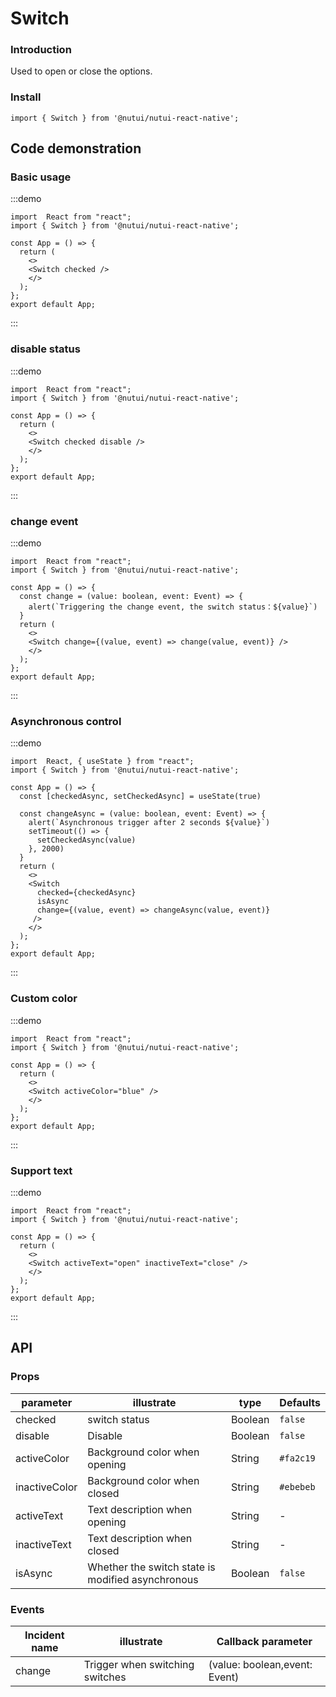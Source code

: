 # Switch

### Introduction

Used to open or close the options.

### Install

```tsx
import { Switch } from '@nutui/nutui-react-native';
```

## Code demonstration

### Basic usage

:::demo

```tsx
import  React from "react";
import { Switch } from '@nutui/nutui-react-native';

const App = () => {
  return (
    <>
    <Switch checked />
    </>
  );
};
export default App;
```

:::

### disable status

:::demo

```tsx
import  React from "react";
import { Switch } from '@nutui/nutui-react-native';

const App = () => {
  return (
    <>
    <Switch checked disable />
    </>
  );
};
export default App;
```

:::

### change event

:::demo

```tsx
import  React from "react";
import { Switch } from '@nutui/nutui-react-native';

const App = () => {
  const change = (value: boolean, event: Event) => {
    alert(`Triggering the change event, the switch status：${value}`)
  }
  return (
    <>
    <Switch change={(value, event) => change(value, event)} />
    </>
  );
};
export default App;
```

:::

### Asynchronous control

:::demo

```tsx
import  React, { useState } from "react";
import { Switch } from '@nutui/nutui-react-native';

const App = () => {
  const [checkedAsync, setCheckedAsync] = useState(true)

  const changeAsync = (value: boolean, event: Event) => {
    alert(`Asynchronous trigger after 2 seconds ${value}`)
    setTimeout(() => {
      setCheckedAsync(value)
    }, 2000)
  }
  return (
    <>
    <Switch
      checked={checkedAsync}
      isAsync
      change={(value, event) => changeAsync(value, event)}
     />
    </>
  );
};
export default App;
```

:::

### Custom color

:::demo

```tsx
import  React from "react";
import { Switch } from '@nutui/nutui-react-native';

const App = () => {
  return (
    <>
    <Switch activeColor="blue" />
    </>
  );
};
export default App;
```

:::

### Support text

:::demo

```tsx
import  React from "react";
import { Switch } from '@nutui/nutui-react-native';

const App = () => {
  return (
    <>
    <Switch activeText="open" inactiveText="close" />
    </>
  );
};
export default App;
```

:::

## API

### Props

| parameter     | illustrate                                        | type    | Defaults  |
| ------------- | ------------------------------------------------- | ------- | --------- |
| checked       | switch status                                     | Boolean | `false`   |
| disable       | Disable                                           | Boolean | `false`   |
| activeColor   | Background color when opening                     | String  | `#fa2c19` |
| inactiveColor | Background color when closed                      | String  | `#ebebeb` |
| activeText    | Text description when opening                     | String  | -         |
| inactiveText  | Text description when closed                      | String  | -         |
| isAsync       | Whether the switch state is modified asynchronous | Boolean | `false`   |

### Events

| Incident name | illustrate                      | Callback parameter            |
| ------------- | ------------------------------- | ----------------------------- |
| change        | Trigger when switching switches | (value: boolean,event: Event) |
